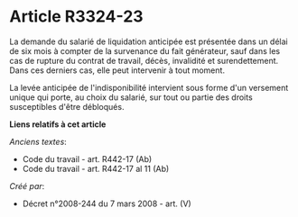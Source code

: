 # Article R3324-23

La demande du salarié de liquidation anticipée est présentée dans un délai de six mois à compter de la survenance du fait
générateur, sauf dans les cas de rupture du contrat de travail, décès, invalidité et surendettement. Dans ces derniers cas,
elle peut intervenir à tout moment.

La levée anticipée de l'indisponibilité intervient sous forme d'un versement unique qui porte, au choix du salarié, sur tout
ou partie des droits susceptibles d'être débloqués.

**Liens relatifs à cet article**

_Anciens textes_:

  - Code du travail - art. R442-17 (Ab)
  - Code du travail - art. R442-17 al 11 (Ab)

_Créé par_:

  - Décret n°2008-244 du 7 mars 2008 - art. (V)
